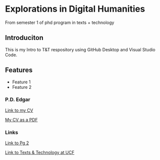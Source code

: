 # Explorations in Digital Humanities
From semester 1 of phd program in texts + technology
 
## Introduciton 

This is my Intro to T&T respository using GitHub Desktop and Visual Studio Code. 

## Features 
- Feature 1 
- Feature 2

### P.D. Edgar 

[Link to my CV](PDEdgarCV.md)

[My CV as a PDF]()

### Links
[Link to Pg 2](pg2.md)

[Link to Texts & Technology at UCF](https://cah.ucf.edu/textstech/)
